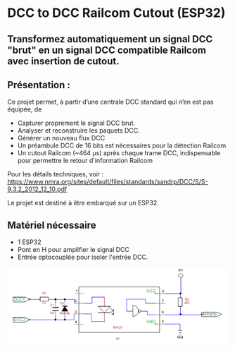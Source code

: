 # DCC to DCC Railcom Cutout (ESP32)

## Transformez automatiquement un signal DCC "brut" en un signal DCC compatible Railcom avec insertion de cutout.

## Présentation :

Ce projet permet, à partir d’une centrale DCC standard qui n’en est pas équipée, de 
-	Capturer proprement le signal DCC brut.
-	Analyser et reconstruire les paquets DCC.
-	Générer un nouveau flux DCC
-	Un préambule DCC de 16 bits est nécessaires pour la détection Railcom
-	Un cutout Railcom (~464 µs) après chaque trame DCC, indispensable pour permettre le retour d'information Railcom

Pour les détails techniques, voir : https://www.nmra.org/sites/default/files/standards/sandrp/DCC/S/S-9.3.2_2012_12_10.pdf

Le projet est destiné à être embarqué sur un ESP32.

## Matériel nécessaire
- 1 ESP32
- Pont en H pour amplifier le signal DCC
- Entrée optocouplée pour isoler l'entrée DCC.

![Schéma optocoupleur](dcc_optocoupleur.png)





